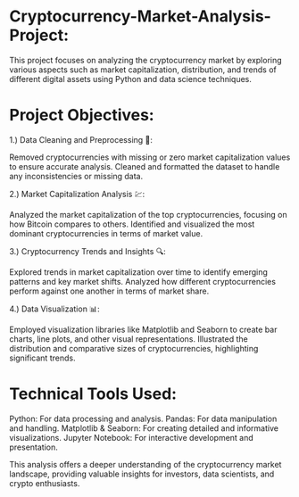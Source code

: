 # Cryptocurrency-Market-Analysis-Project:
This project focuses on analyzing the cryptocurrency market by exploring various aspects such as market capitalization, distribution, and trends of different digital assets using Python and data science techniques.

# Project Objectives:

1.) Data Cleaning and Preprocessing 🧹:

Removed cryptocurrencies with missing or zero market capitalization values to ensure accurate analysis.
Cleaned and formatted the dataset to handle any inconsistencies or missing data.

2.) Market Capitalization Analysis 💹:

Analyzed the market capitalization of the top cryptocurrencies, focusing on how Bitcoin compares to others.
Identified and visualized the most dominant cryptocurrencies in terms of market value.

3.) Cryptocurrency Trends and Insights 🔍:

Explored trends in market capitalization over time to identify emerging patterns and key market shifts.
Analyzed how different cryptocurrencies perform against one another in terms of market share.

4.) Data Visualization 📊:

Employed visualization libraries like Matplotlib and Seaborn to create bar charts, line plots, and other visual representations.
Illustrated the distribution and comparative sizes of cryptocurrencies, highlighting significant trends.

# Technical Tools Used:
Python: For data processing and analysis.
Pandas: For data manipulation and handling.
Matplotlib & Seaborn: For creating detailed and informative visualizations.
Jupyter Notebook: For interactive development and presentation.

This analysis offers a deeper understanding of the cryptocurrency market landscape, providing valuable insights for investors, data scientists, and crypto enthusiasts.

